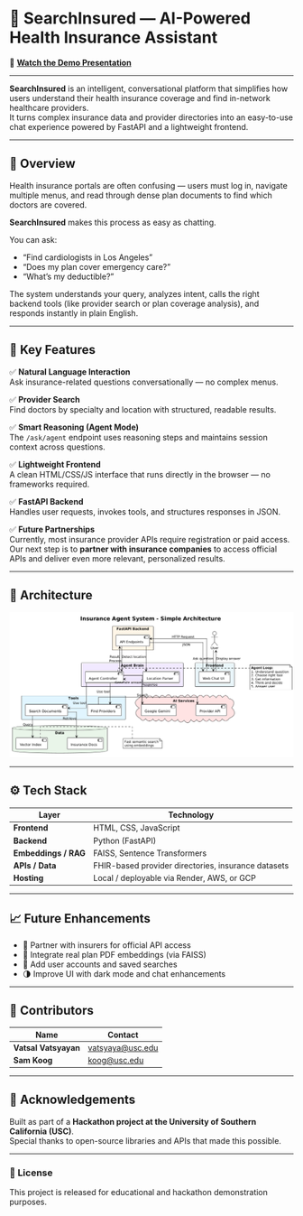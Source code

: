 # 🏥 SearchInsured — AI-Powered Health Insurance Assistant

🎥 **[Watch the Demo Presentation](https://drive.google.com/file/d/1YJSw9R9odhGJLk5V6SV51_B49kiOUUQ9/view?usp=sharing)**

---

**SearchInsured** is an intelligent, conversational platform that simplifies how users understand their health insurance coverage and find in-network healthcare providers.  
It turns complex insurance data and provider directories into an easy-to-use chat experience powered by FastAPI and a lightweight frontend.

---

## 🚀 Overview

Health insurance portals are often confusing — users must log in, navigate multiple menus, and read through dense plan documents to find which doctors are covered.

**SearchInsured** makes this process as easy as chatting.

You can ask:
- “Find cardiologists in Los Angeles”
- “Does my plan cover emergency care?”
- “What’s my deductible?”

The system understands your query, analyzes intent, calls the right backend tools (like provider search or plan coverage analysis), and responds instantly in plain English.

---

## 🧠 Key Features

✅ **Natural Language Interaction**  
Ask insurance-related questions conversationally — no complex menus.  

✅ **Provider Search**  
Find doctors by specialty and location with structured, readable results.  

✅ **Smart Reasoning (Agent Mode)**  
The `/ask/agent` endpoint uses reasoning steps and maintains session context across questions.  

✅ **Lightweight Frontend**  
A clean HTML/CSS/JS interface that runs directly in the browser — no frameworks required.  

✅ **FastAPI Backend**  
Handles user requests, invokes tools, and structures responses in JSON.  

✅ **Future Partnerships**  
Currently, most insurance provider APIs require registration or paid access.  
Our next step is to **partner with insurance companies** to access official APIs and deliver even more relevant, personalized results.

---

## 🧩 Architecture

![High Level Diagram](high%20level%20diagram.png)

---

## ⚙️ Tech Stack

| Layer | Technology |
|-------|-------------|
| **Frontend** | HTML, CSS, JavaScript |
| **Backend** | Python (FastAPI) |
| **Embeddings / RAG** | FAISS, Sentence Transformers |
| **APIs / Data** | FHIR-based provider directories, insurance datasets |
| **Hosting** | Local / deployable via Render, AWS, or GCP |

---

## 📈 Future Enhancements

- 🤝 Partner with insurers for official API access  
- 🧾 Integrate real plan PDF embeddings (via FAISS)  
- 🧍 Add user accounts and saved searches  
- 🌗 Improve UI with dark mode and chat enhancements  

---

## 👥 Contributors

| Name | Contact |
|------|----------|
| **Vatsal Vatsyayan** | vatsyaya@usc.edu |
| **Sam Koog** | koog@usc.edu |

---

## 🏁 Acknowledgements

Built as part of a **Hackathon project at the University of Southern California (USC)**.  
Special thanks to open-source libraries and APIs that made this possible.

---

### 📜 License
This project is released for educational and hackathon demonstration purposes.  
